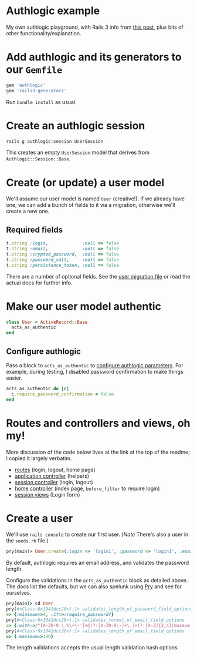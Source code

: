 # Authlogic example

My own authlogic playground, with Rails 3 info from [this post](http://www.dixis.com/?p=352), plus bits of other functionality/explanation.

# Add authlogic and its generators to our ```Gemfile```

```ruby
gem 'authlogic'
gem 'rails3-generators'
```

Run ```bundle install``` as usual.

# Create an authlogic session

```sh
rails g authlogic:session UserSession
```

This creates an empty ```UserSession``` model that derives from ```Authlogic::Session::Base```.

# Create (or update) a user model

We'll assume our user model is named ```User``` (creative!). If we already have one, we can add a bunch of fields to it via a migration, otherwise we'll create a new one. 

## Required fields

```ruby
t.string :login,             :null => false
t.string :email,             :null => false
t.string :crypted_password,  :null => false
t.string :password_salt,     :null => false
t.string :persistence_token, :null => false
```

There are a number of optional fields. See the [user migration file](https://github.com/davelnewton/auth_logic_example/blob/master/db/migrate/20110904214100_create_users.rb) or read the actual docs for further info.

# Make our user model authentic

```ruby
class User < ActiveRecord::Base
  acts_as_authentic
end
```

## Configure authlogic

Pass a block to ```acts_as_authentic``` to [configure authlogic parameters](http://rdoc.info/github/binarylogic/authlogic/master/Authlogic/ActsAsAuthentic/Password/Config). For example, during testing, I disabled password confirmation to make things easier.

```ruby
acts_as_authentic do |c|
  c.require_password_confirmation = false
end
```

# Routes and controllers and views, oh my!

More discussion of the code below lives at the link at the top of the readme; I copied it largely verbatim.

* [routes](https://raw.github.com/davelnewton/auth_logic_example/master/config/routes.rb) (login, logout, home page)
* [application controller](https://github.com/davelnewton/auth_logic_example/blob/master/app/controllers/application_controller.rb) (helpers)
* [session controller](https://github.com/davelnewton/auth_logic_example/blob/master/app/controllers/user_sessions_controller.rb) (login, logout)
* [home controller](https://github.com/davelnewton/auth_logic_example/blob/master/app/controllers/home_controller.rb) (index page, ```before_filter``` to require login)
* [session views](https://github.com/davelnewton/auth_logic_example/tree/master/app/views/user_sessions) (Login form)

# Create a user

We'll use ```rails console``` to create our first user. (_Note_ There's also a user in the ```seeds.rb``` file.)

```ruby
pry(main)> User.create(:login => 'login1', :password => 'login1', :email => 'foo@bar.baz').save!
```

By default, authlogic requires an email address, and validates the password length.

Configure the validations in the ```acts_as_authentic``` block as detailed above. The docs list the defaults, but we can also spelunk using [Pry](https://github.com/pry/pry) and see for ourselves.

```ruby
pry(main)> cd User
pry(#<Class:0x1041dcc20>):1> validates_length_of_password_field_options
=> {:minimum=>4, :if=>:require_password?}
pry(#<Class:0x1041dcc20>):1> validates_format_of_email_field_options
=> {:with=>/^[A-Z0-9_\.%\+\-']+@(?:[A-Z0-9\-]+\.)+(?:[A-Z]{2,4}|museum|travel)$/i, :message=>"should look like an email address."}
pry(#<Class:0x1041dcc20>):1> validates_length_of_email_field_options
=> {:maximum=>100}
```

The length validations accepts the usual length validation hash options.
